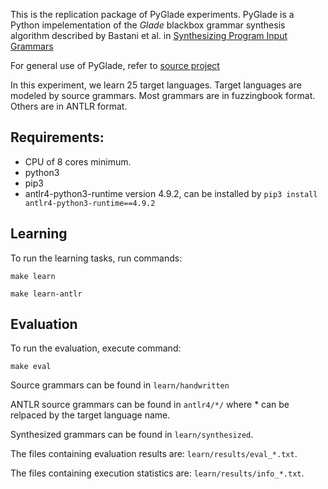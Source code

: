 
This is the replication package of PyGlade experiments.
PyGlade is a Python impelementation of the _Glade_ blackbox grammar synthesis algorithm described by
Bastani et al. in [Synthesizing Program Input
Grammars](https://arxiv.org/pdf/1608.01723.pdf)

For general use of PyGlade, refer to [source project](https://github.com/BachirCoder/PyGlade)

In this experiment, we learn 25 target languages. Target languages are modeled by source grammars. Most grammars are in fuzzingbook format. Others are in ANTLR format.

## Requirements:
* CPU of 8 cores minimum.
* python3
* pip3
* antlr4-python3-runtime version 4.9.2, can be installed by `pip3 install antlr4-python3-runtime==4.9.2`

## Learning
To run the learning tasks, run commands:

    make learn

    make learn-antlr

## Evaluation
To run the evaluation, execute command:

    make eval

Source grammars can be found in `learn/handwritten`

ANTLR source grammars can be found in `antlr4/*/` where * can be relpaced by the target language name.

Synthesized grammars can be found in `learn/synthesized`.

The files containing evaluation results are: `learn/results/eval_*.txt`.

The files containing execution statistics are: `learn/results/info_*.txt`.


